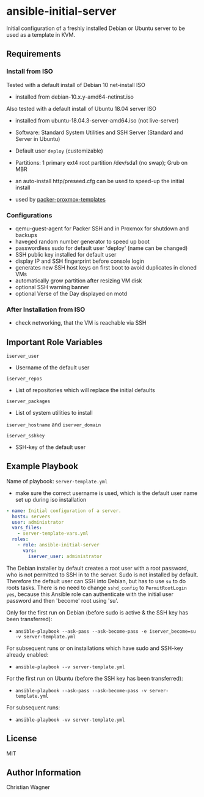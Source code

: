 ansible-initial-server
======================

Initial configuration of a freshly installed Debian or Ubuntu server to be used as a template in KVM.

Requirements
------------

### Install from ISO
Tested with a default install of Debian 10 net-install ISO
- installed from debian-10.x.y-amd64-netinst.iso

Also tested with a default install of Ubuntu 18.04 server ISO
- installed from ubuntu-18.04.3-server-amd64.iso (not live-server)

- Software: Standard System Utilities and SSH Server (Standard and Server in Ubuntu)
- Default user `deploy` (customizable)
- Partitions: 1 primary ext4 root partition /dev/sda1 (no swap); Grub on MBR
- an auto-install http/preseed.cfg can be used to speed-up the initial install
- used by [packer-proxmox-templates](https://github.com/chriswayg/packer-proxmox-templates)

### Configurations
- qemu-guest-agent for Packer SSH and in Proxmox for shutdown and backups
- haveged random number generator to speed up boot
- passwordless sudo for default user 'deploy' (name can be changed)
- SSH public key installed for default user
- display IP and SSH fingerprint before console login
- generates new SSH host keys on first boot to avoid duplicates in cloned VMs
- automatically grow partition after resizing VM disk
- optional SSH warning banner
- optional Verse of the Day displayed on motd

### After Installation from ISO
- check networking, that the VM is reachable via SSH

Important Role Variables
--------------
`iserver_user`
- Username of the default user

`iserver_repos`
- List of repositories which will replace the initial defaults

`iserver_packages`
- List of system utilities to install

`iserver_hostname` and `iserver_domain`

`iserver_sshkey`
- SSH-key of the default user

Example Playbook
----------------

Name of playbook: `server-template.yml`
- make sure the correct username is used, which is the default user name set up during iso installation

```yml
- name: Initial configuration of a server.
  hosts: servers
  user: administrator
  vars_files:
    - server-template-vars.yml
  roles:
    - role: ansible-initial-server
      vars:
        iserver_user: administrator
```

The Debian installer by default creates a root user with a root password, who is not permitted to SSH in to the server. Sudo is not installed by default. Therefore the default user can SSH into Debian, but has to use `su` to do roots tasks. There is no need to change `sshd_config` to `PermitRootLogin yes`, because this Ansible role can authenticate with the initial user password and then 'become' root using 'su'.

Only for the first run on Debian (before sudo is active & the SSH key has been transferred):

- `ansible-playbook --ask-pass --ask-become-pass -e iserver_become=su  -v server-template.yml`


For subsequent runs or on installations which have sudo and SSH-key already enabled:

- `ansible-playbook --v server-template.yml`


For the first run on Ubuntu (before the SSH key has been transferred):

- `ansible-playbook --ask-pass --ask-become-pass -v server-template.yml`

For subsequent runs:

- `ansible-playbook -vv server-template.yml`


License
-------

MIT

Author Information
------------------

Christian Wagner
